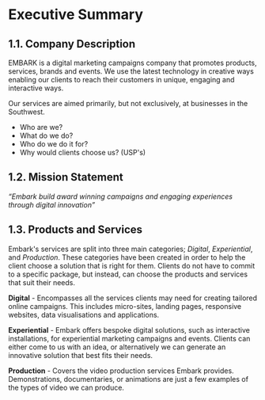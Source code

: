 # Executive Summary

## 1.1. Company Description

EMBARK is a digital marketing campaigns company that promotes products, services, brands and events. We use the latest technology in creative ways enabling our clients to reach their customers in unique, engaging and interactive ways.

Our services are aimed primarily, but not exclusively, at businesses in the Southwest.

- Who are we?
- What do we do?
- Who do we do it for?
- Why would clients choose us? (USP's)

## 1.2. Mission Statement

*“Embark build award winning campaigns and engaging experiences through digital innovation”*

## 1.3. Products and Services

Embark's services are split into three main categories; *Digital*, *Experiential*, and *Production*.  These categories have been created in order to help the client choose a solution that is right for them.  Clients do not have to commit to a specific package, but instead, can choose the products and services that suit their needs.

**Digital** - Encompasses all the services clients may need for creating tailored online campaigns.  This includes micro-sites, landing pages, responsive websites, data visualisations and applications.

**Experiential** - Embark offers bespoke digital solutions, such as interactive installations, for experiential marketing campaigns and events.  Clients can either come to us with an idea, or alternatively we can generate an innovative solution that best fits their needs.

**Production** - Covers the video production services Embark provides. Demonstrations, documentaries, or animations are just a few examples of the types of video we can produce.